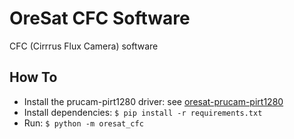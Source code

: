 # OreSat CFC Software

CFC (Cirrrus Flux Camera) software

## How To

- Install the prucam-pirt1280 driver: see [oresat-prucam-pirt1280]
- Install dependencies: `$ pip install -r requirements.txt`
- Run: `$ python -m oresat_cfc`

[oresat-prucam-pirt1280]:https://github.com/oresat/oresat-prucam-pirt1280
